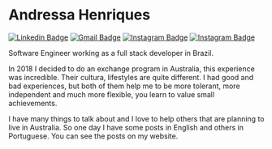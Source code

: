 # Andressa Henriques


[![Linkedin Badge](https://img.shields.io/badge/-Andressa%20Henriques-E4D5B9?style=flat-square&logo=Linkedin&logoColor=white&link=https://www.linkedin.com/in/andressalh/)](https://www.linkedin.com/in/andressalh/) 
[![Gmail Badge](https://img.shields.io/badge/-Andressa-E4D5B9?style=flat-square&logo=Gmail&logoColor=white&link=mailtoandressalhenriques@gmail.com)](mailto:andressalhenriquesf@gmail.com)
[![Instagram Badge](https://img.shields.io/badge/front.andy.tech-E4D5B9?style=flat-square&logo=instagram&logoColor=white&link=https://www.instagram.com/front.andy.tech/)](https://www.instagram.com/front.andy.tech/)
[![Instagram Badge](https://img.shields.io/badge/Andressa%20Henriques-E4D5B9?style=flat-square&logo=Google-chrome&logoColor=white&link=https://andressahenriques.com/)](https://andressahenriques.com/)

Software Engineer working as a full stack developer in Brazil.

In 2018 I decided to do an exchange program in Australia, this experience was incredible. Their cultura, lifestyles are quite different. I had good and bad experiences, but both of them help me to be more tolerant, more independent and much more flexible, you learn to value small achievements.

I have many things to talk about and I love to help others that are planning to live in Australia. So one day I have some posts in English and others in Portuguese. You can see the posts on my website.

